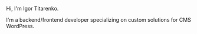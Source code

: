 Hi, I'm Igor Titarenko.

I'm a backend/frontend developer specializing on custom solutions for CMS WordPress.

<!---
igortitarenko/igortitarenko is a ✨ special ✨ repository because its `README.md` (this file) appears on your GitHub profile.
You can click the Preview link to take a look at your changes.
--->
